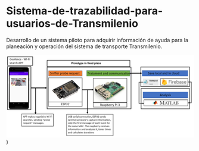 # Sistema-de-trazabilidad-para-usuarios-de-Transmilenio
Desarrollo de un sistema piloto para adquirir información de ayuda para la planeación y operación del sistema de transporte Transmilenio.


![Image text](https://github.com/JuanDSanchez18/Traceability-system-for-users/blob/master/Blockdiagram.PNG)
)
